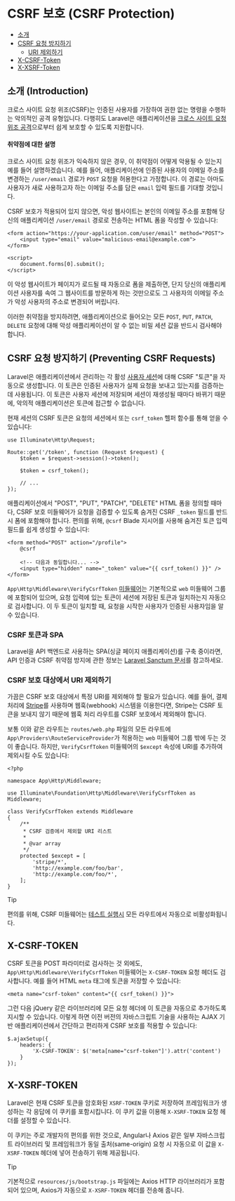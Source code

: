 # CSRF 보호 (CSRF Protection)

- [소개](#csrf-introduction)
- [CSRF 요청 방지하기](#preventing-csrf-requests)
    - [URI 제외하기](#csrf-excluding-uris)
- [X-CSRF-Token](#csrf-x-csrf-token)
- [X-XSRF-Token](#csrf-x-xsrf-token)

<a name="csrf-introduction"></a>
## 소개 (Introduction)

크로스 사이트 요청 위조(CSRF)는 인증된 사용자를 가장하여 권한 없는 명령을 수행하는 악의적인 공격 유형입니다. 다행히도 Laravel은 애플리케이션을 [크로스 사이트 요청 위조 공격](https://en.wikipedia.org/wiki/Cross-site_request_forgery)으로부터 쉽게 보호할 수 있도록 지원합니다.

<a name="csrf-explanation"></a>
#### 취약점에 대한 설명

크로스 사이트 요청 위조가 익숙하지 않은 경우, 이 취약점이 어떻게 악용될 수 있는지 예를 들어 설명하겠습니다. 예를 들어, 애플리케이션에 인증된 사용자의 이메일 주소를 변경하는 `/user/email` 경로가 `POST` 요청을 허용한다고 가정합니다. 이 경로는 아마도 사용자가 새로 사용하고자 하는 이메일 주소를 담은 `email` 입력 필드를 기대할 것입니다.

CSRF 보호가 적용되어 있지 않으면, 악성 웹사이트는 본인의 이메일 주소를 포함해 당신의 애플리케이션 `/user/email` 경로로 전송하는 HTML 폼을 작성할 수 있습니다:

```
<form action="https://your-application.com/user/email" method="POST">
    <input type="email" value="malicious-email@example.com">
</form>

<script>
    document.forms[0].submit();
</script>
```

이 악성 웹사이트가 페이지가 로드될 때 자동으로 폼을 제출하면, 단지 당신의 애플리케이션 사용자를 속여 그 웹사이트를 방문하게 하는 것만으로도 그 사용자의 이메일 주소가 악성 사용자의 주소로 변경되어 버립니다.

이러한 취약점을 방지하려면, 애플리케이션으로 들어오는 모든 `POST`, `PUT`, `PATCH`, `DELETE` 요청에 대해 악성 애플리케이션이 알 수 없는 비밀 세션 값을 반드시 검사해야 합니다.

<a name="preventing-csrf-requests"></a>
## CSRF 요청 방지하기 (Preventing CSRF Requests)

Laravel은 애플리케이션에서 관리하는 각 활성 [사용자 세션](/docs/{{version}}/session)에 대해 CSRF "토큰"을 자동으로 생성합니다. 이 토큰은 인증된 사용자가 실제 요청을 보내고 있는지를 검증하는 데 사용됩니다. 이 토큰은 사용자 세션에 저장되며 세션이 재생성될 때마다 바뀌기 때문에, 악의적 애플리케이션은 토큰에 접근할 수 없습니다.

현재 세션의 CSRF 토큰은 요청의 세션에서 또는 `csrf_token` 헬퍼 함수를 통해 얻을 수 있습니다:

```
use Illuminate\Http\Request;

Route::get('/token', function (Request $request) {
    $token = $request->session()->token();

    $token = csrf_token();

    // ...
});
```

애플리케이션에서 "POST", "PUT", "PATCH", "DELETE" HTML 폼을 정의할 때마다, CSRF 보호 미들웨어가 요청을 검증할 수 있도록 숨겨진 CSRF `_token` 필드를 반드시 폼에 포함해야 합니다. 편의를 위해, `@csrf` Blade 지시어를 사용해 숨겨진 토큰 입력 필드를 쉽게 생성할 수 있습니다:

```
<form method="POST" action="/profile">
    @csrf

    <!-- 다음과 동일합니다... -->
    <input type="hidden" name="_token" value="{{ csrf_token() }}" />
</form>
```

`App\Http\Middleware\VerifyCsrfToken` [미들웨어](/docs/{{version}}/middleware)는 기본적으로 `web` 미들웨어 그룹에 포함되어 있으며, 요청 입력에 있는 토큰이 세션에 저장된 토큰과 일치하는지 자동으로 검사합니다. 이 두 토큰이 일치할 때, 요청을 시작한 사용자가 인증된 사용자임을 알 수 있습니다.

<a name="csrf-tokens-and-spas"></a>
### CSRF 토큰과 SPA

Laravel을 API 백엔드로 사용하는 SPA(싱글 페이지 애플리케이션)를 구축 중이라면, API 인증과 CSRF 취약점 방지에 관한 정보는 [Laravel Sanctum 문서](/docs/{{version}}/sanctum)를 참고하세요.

<a name="csrf-excluding-uris"></a>
### CSRF 보호 대상에서 URI 제외하기

가끔은 CSRF 보호 대상에서 특정 URI를 제외해야 할 필요가 있습니다. 예를 들어, 결제 처리에 [Stripe](https://stripe.com)를 사용하며 웹훅(webhook) 시스템을 이용한다면, Stripe는 CSRF 토큰을 보내지 않기 때문에 웹훅 처리 라우트를 CSRF 보호에서 제외해야 합니다.

보통 이와 같은 라우트는 `routes/web.php` 파일의 모든 라우트에 `App\Providers\RouteServiceProvider`가 적용하는 `web` 미들웨어 그룹 밖에 두는 것이 좋습니다. 하지만, `VerifyCsrfToken` 미들웨어의 `$except` 속성에 URI를 추가하여 제외시킬 수도 있습니다:

```
<?php

namespace App\Http\Middleware;

use Illuminate\Foundation\Http\Middleware\VerifyCsrfToken as Middleware;

class VerifyCsrfToken extends Middleware
{
    /**
     * CSRF 검증에서 제외할 URI 리스트
     *
     * @var array
     */
    protected $except = [
        'stripe/*',
        'http://example.com/foo/bar',
        'http://example.com/foo/*',
    ];
}
```

> [!TIP]
> 편의를 위해, CSRF 미들웨어는 [테스트 실행시](/docs/{{version}}/testing) 모든 라우트에서 자동으로 비활성화됩니다.

<a name="csrf-x-csrf-token"></a>
## X-CSRF-TOKEN

CSRF 토큰을 POST 파라미터로 검사하는 것 외에도, `App\Http\Middleware\VerifyCsrfToken` 미들웨어는 `X-CSRF-TOKEN` 요청 헤더도 검사합니다. 예를 들어 HTML `meta` 태그에 토큰을 저장할 수 있습니다:

```
<meta name="csrf-token" content="{{ csrf_token() }}">
```

그런 다음 jQuery 같은 라이브러리에 모든 요청 헤더에 이 토큰을 자동으로 추가하도록 지시할 수 있습니다. 이렇게 하면 이전 버전의 자바스크립트 기술을 사용하는 AJAX 기반 애플리케이션에서 간단하고 편리하게 CSRF 보호를 적용할 수 있습니다:

```
$.ajaxSetup({
    headers: {
        'X-CSRF-TOKEN': $('meta[name="csrf-token"]').attr('content')
    }
});
```

<a name="csrf-x-xsrf-token"></a>
## X-XSRF-TOKEN

Laravel은 현재 CSRF 토큰을 암호화된 `XSRF-TOKEN` 쿠키로 저장하여 프레임워크가 생성하는 각 응답에 이 쿠키를 포함시킵니다. 이 쿠키 값을 이용해 `X-XSRF-TOKEN` 요청 헤더를 설정할 수 있습니다.

이 쿠키는 주로 개발자의 편의를 위한 것으로, Angular나 Axios 같은 일부 자바스크립트 라이브러리 및 프레임워크가 동일 출처(same-origin) 요청 시 자동으로 이 값을 `X-XSRF-TOKEN` 헤더에 넣어 전송하기 위해 제공됩니다.

> [!TIP]
> 기본적으로 `resources/js/bootstrap.js` 파일에는 Axios HTTP 라이브러리가 포함되어 있으며, Axios가 자동으로 `X-XSRF-TOKEN` 헤더를 전송해 줍니다.